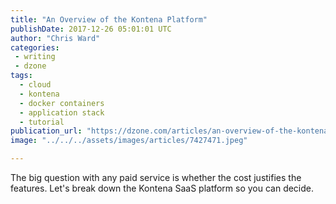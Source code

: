 ```yaml
---
title: "An Overview of the Kontena Platform"
publishDate: 2017-12-26 05:01:01 UTC
author: "Chris Ward"
categories:
 - writing
 - dzone
tags:
  - cloud
  - kontena
  - docker containers
  - application stack
  - tutorial
publication_url: "https://dzone.com/articles/an-overview-of-the-kontena-platform"
image: "../../../assets/images/articles/7427471.jpeg"

---
```

The big question with any paid service is whether the cost justifies the features. Let's break down the Kontena SaaS platform so you can decide.

